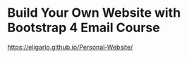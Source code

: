 # Build Your Own Website with Bootstrap 4 Email Course

https://eligarlo.github.io/Personal-Website/
